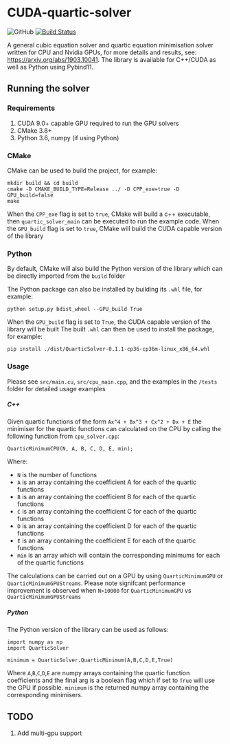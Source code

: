 # CUDA-quartic-solver

![GitHub](https://img.shields.io/github/license/qureshizawar/CUDA-quartic-solver)
[![Build Status](https://travis-ci.org/qureshizawar/CUDA-quartic-solver.svg?branch=master)](https://travis-ci.org/qureshizawar/CUDA-quartic-solver)

A general cubic equation solver and quartic equation minimisation solver written for CPU and Nvidia GPUs, for more details and results, see: https://arxiv.org/abs/1903.10041. The library is available for C++/CUDA as well as Python using Pybind11.

## Running the solver

### Requirements

1) CUDA 9.0+ capable GPU required to run the GPU solvers
2) CMake 3.8+ 
3) Python 3.6, numpy (if using Python)

### CMake

CMake can be used to build the project, for example:
```
mkdir build && cd build
cmake -D CMAKE_BUILD_TYPE=Release ../ -D CPP_exe=true -D GPU_build=false
make
```

When the `CPP_exe` flag is set to `true`, CMake will build a c++ executable, then ```quartic_solver_main``` can be executed to run the example code.
When the `GPU_build` flag is set to `true`, CMake will build the CUDA capable version of the library

### Python

By default, CMake will also build the Python version of the library which can be directly imported from the `build` folder

The Python package can also be installed by building its `.whl` file, for example:
```
python setup.py bdist_wheel --GPU_build True
```
When the `GPU_build` flag is set to `True`, the CUDA capable version of the library will be built
The built `.whl` can then be used to install the package, for example:
```
pip install ./dist/QuarticSolver-0.1.1-cp36-cp36m-linux_x86_64.whl
```

### Usage
Please see `src/main.cu`, `src/cpu_main.cpp`, and the examples in the `/tests` folder for detailed usage examples
##### C++
Given quartic functions of the form `Ax^4 + Bx^3 + Cx^2 + Dx + E` the minimiser for the quartic functions can calculated on the CPU by calling the following function from `cpu_solver.cpp`:
```
QuarticMinimumCPU(N, A, B, C, D, E, min);
```
Where:
- `N` is the number of functions
- `A` is an array containing the coefficient A for each of the quartic functions
- `B` is an array containing the coefficient B for each of the quartic functions
- `C` is an array containing the coefficient C for each of the quartic functions
- `D` is an array containing the coefficient D for each of the quartic functions
- `E` is an array containing the coefficient E for each of the quartic functions
- `min` is an array which will contain the corresponding minimums for each of the quartic functions

The calculations can be carried out on a GPU by using `QuarticMinimumGPU` or `QuarticMinimumGPUStreams`. Please note signifcant performance improvement is observed when `N>10000` for `QuarticMinimumGPU` vs `QuarticMinimumGPUStreams`

##### Python
The Python version of the library can be used as follows:
```
import numpy as np
import QuarticSolver

minimum = QuarticSolver.QuarticMinimum(A,B,C,D,E,True)
```
Where `A`,`B`,`C`,`D`,`E` are numpy arrays containing the quartic function coefficients and the final arg is a boolean flag which if set to `True` will use the GPU if possible. `minimum` is the returned numpy array containing the corresponding minimisers.
## TODO

1) Add multi-gpu support
